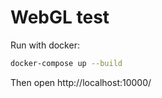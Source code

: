 # WebGL test

Run with docker:

```bash
docker-compose up --build
```

Then open http://localhost:10000/
